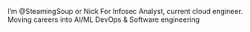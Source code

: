 I’m @SteamingSoup or Nick
For Infosec Analyst, current cloud engineer. Moving careers into AI/ML DevOps & Software engineering
